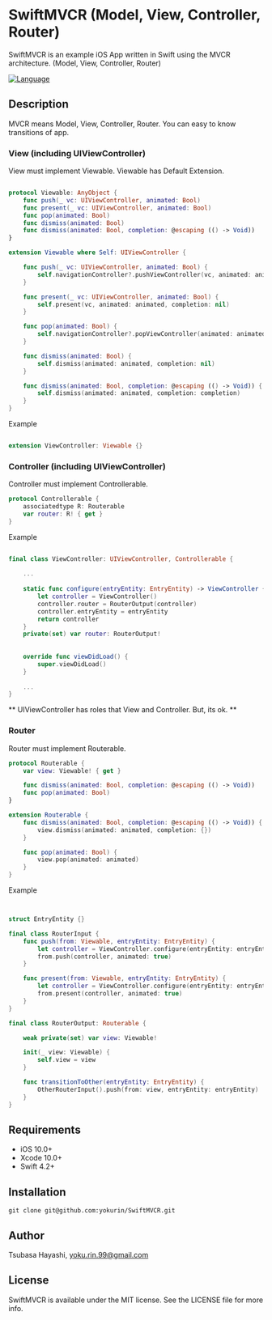 # SwiftMVCR (Model, View, Controller, Router)

SwiftMVCR is an example iOS App written in Swift using the MVCR architecture.  (Model, View, Controller, Router)

[![Language](https://img.shields.io/badge/language-Swift%204.2-orange.svg)](https://swift.org)

## Description

MVCR means Model, View, Controller, Router. 
You can easy to know transitions of app.

### View (including UIViewController)
View must implement Viewable. Viewable has Default Extension.  

```swift

protocol Viewable: AnyObject {
    func push(_ vc: UIViewController, animated: Bool)
    func present(_ vc: UIViewController, animated: Bool)
    func pop(animated: Bool)
    func dismiss(animated: Bool)
    func dismiss(animated: Bool, completion: @escaping (() -> Void))
}

extension Viewable where Self: UIViewController {

    func push(_ vc: UIViewController, animated: Bool) {
        self.navigationController?.pushViewController(vc, animated: animated)
    }

    func present(_ vc: UIViewController, animated: Bool) {
        self.present(vc, animated: animated, completion: nil)
    }

    func pop(animated: Bool) {
        self.navigationController?.popViewController(animated: animated)
    }

    func dismiss(animated: Bool) {
        self.dismiss(animated: animated, completion: nil)
    }

    func dismiss(animated: Bool, completion: @escaping (() -> Void)) {
        self.dismiss(animated: animated, completion: completion)
    }
}


```

Example

```swift

extension ViewController: Viewable {}

```

### Controller (including UIViewController)
Controller must implement Controllerable.


```swift
protocol Controllerable {
    associatedtype R: Routerable
    var router: R! { get }
}
```

Example

```swift

final class ViewController: UIViewController, Controllerable {
    
    ...
    
    static func configure(entryEntity: EntryEntity) -> ViewController {
        let controller = ViewController()
        controller.router = RouterOutput(controller)
        controller.entryEntity = entryEntity
        return controller
    }
    private(set) var router: RouterOutput!
    
    
    override func viewDidLoad() {
        super.viewDidLoad()
    }
    
    ...
}
```

** UIViewController has roles that View and Controller. But,  its ok. **


### Router
Router must implement Routerable.


```swift
protocol Routerable {
    var view: Viewable! { get }

    func dismiss(animated: Bool, completion: @escaping (() -> Void))
    func pop(animated: Bool)
}

extension Routerable {
    func dismiss(animated: Bool, completion: @escaping (() -> Void)) {
        view.dismiss(animated: animated, completion: {})
    }

    func pop(animated: Bool) {
        view.pop(animated: animated)
    }
}
```

Example

```swift


struct EntryEntity {}

final class RouterInput {
    func push(from: Viewable, entryEntity: EntryEntity) {
        let controller = ViewController.configure(entryEntity: entryEntity)
        from.push(controller, animated: true)
    }

    func present(from: Viewable, entryEntity: EntryEntity) {
        let controller = ViewController.configure(entryEntity: entryEntity)
        from.present(controller, animated: true)
    }
}

final class RouterOutput: Routerable {

    weak private(set) var view: Viewable!

    init(_ view: Viewable) {
        self.view = view
    }

    func transitionToOther(entryEntity: EntryEntity) {
        OtherRouterInput().push(from: view, entryEntity: entryEntity)
    }
}
```




## Requirements

- iOS 10.0+
- Xcode 10.0+
- Swift 4.2+

## Installation

```
git clone git@github.com:yokurin/SwiftMVCR.git
```

## Author

Tsubasa Hayashi, yoku.rin.99@gmail.com

## License

SwiftMVCR is available under the MIT license. See the LICENSE file for more info.
